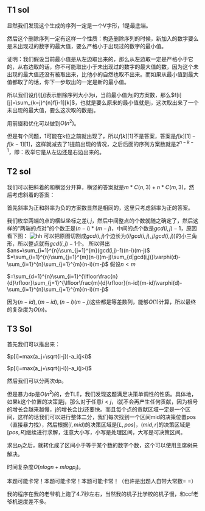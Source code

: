 ﻿
## T1 sol

显然我们发现这个生成的序列一定是一个V字形，1是最底端。

然后这个删除序列一定有这样一个性质：构造删除序列的时候，新加入的数字要么是未出现过的数字的最大值，要么严格小于出现过的数字的最小值。

证明：我们假设当前最小值是从左边取出来的，那么从左边取一定是严格小于它的，从右边取的话，你不可能取出小于未出现过的数字的最大值的数，因为这个未出现的最大值还没有被取出来，比他小的自然也取不出来。而如果从最小值到最大值都取了的话，你下一步取出的一定是新的最小值。

所以我们设$f[i][j]$表示删除序列大小为i，当前最小值为j的方案数，那么$f[i][j]=\sum_{k=j}^{n}f[i-1][k]$，也就是要么原来的最小值就是j，这次取出来了一个未出现的最大值，要么这次取的数是j。

用前缀和优化可以做到$O(n^2)$。

但是有个问题，1可能在k位之前就出现了，所以$f[k][1]$不是答案，答案是$f[k][1]-f[k-1][1]$，这样就减去了1提前出现的情况，之后后面的序列方案数就是$2^{n-k-1}$，即：枚举它是从左边还是右边出来的。

## T2 sol

我们可以把斜着的和横竖分开算，横竖的答案就是$m*C(n,3)+n*C(m,3)$，然后考虑斜着的答案：

首先斜率为正和斜率为负的方案数显然是相同的，这里只考虑斜率为正的答案。

我们枚举两端的点的横纵坐标之差$i,j​$，然后中间整点的个数就随之确定了，然后这样的“两端的点对”的个数正是$(n-i)*(m-j)​$，中间的点个数是$gcd(i,j)-1​$，原因看下图：
![hh](http://images.cnblogs.com/cnblogs_com/CK6100LGEV2/1263985/o_hh.png)
可以把原图切割成$gcd(i,j)$个边长为$(i/gcd(i,j),j/gcd(i,j))$的小三角形，所以整点就有$gcd(i,j)-1$个。
所以得出$ans=\sum_{i=1}^{n}\sum_{j=1}^{m}(gcd(i,j)-1)(n-i)(m-j)$
$=\sum_{i=1}^{n}\sum_{j=1}^{m}(n-i)(m-j)\sum_{d|gcd(i,j)}\varphi(d)-\sum_{i=1}^{n}\sum_{j=1}^{m}(n-i)(m-j)$
假设$n<m$

$=\sum_{d=1}^{n}\sum_{i=1}^{\lfloor\frac{n}{d}\rfloor}\sum_{j=1}^{\lfloor\frac{m}{d}\rfloor}(n-id)(m-id)\varphi(d)-\sum_{i=1}^{n}\sum_{j=1}^{m}(n-i)(m-j)$

因为$(n-id),(m-id),(n-i)(m-j)$这些都是等差数列，能够$O(1)$计算，所以最终的复杂度为$O(n)$。

## T3 Sol

首先我们可以推出来：

$p[i]=max(a_j+\sqrt{i-j})-a_i(j<i)$

$p[i]=max(a_j+\sqrt{j-i})-a_i(j>i)$

然后我们可以分两次dp。

但是暴力dp是$O(n^2)​$的，会TLE，我们发现这题满足决策单调性的性质。具体地，如果k这个位置的决策是j，那么对于任意$i<j​$，i就不会再产生任何贡献，因为根号的增长会越来越慢，j的增长会比i还要快。而且每个点的贡献区域一定是一个区间，这样的话我们可以进行整体二分，我们每次找到一个区间mid的决策位置pos（直接暴力找），然后根据$[l,mid)​$的决策区域是$[L,pos]​$，$(mid,r]​$的决策区域是$[pos,R]​$继续进行求解，注意大小写，小写是处理区间，大写是可决策区间。

求出$p_i$之后，就转化成了区间小于等于某个数的数字个数，这个可以使用主席树来解决。

时间复杂度$O(nlogn+mlogp_i)$。

本题可能卡常！本题可能卡常！本题可能卡常！（也许是出题人自带大常数= =）

我的程序在我的老爷机上跑了4.7秒左右，当然我的机子比学校的机子慢，和ccf老爷机速度差不多。